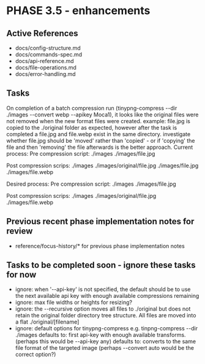# PHASE 3.5 - enhancements

## Active References
- docs/config-structure.md
- docs/commands-spec.md
- docs/api-reference.md
- docs/file-operations.md
- docs/error-handling.md

## Tasks
On completion of a batch compression run (tinypng-compress --dir ./images --convert webp --apikey Moca1), it looks like the original files were not removed when the new format files were created. example:
file.jpg is copied to the ./original folder as expected, however after the task is completed a file.jpg and file.webp exist in the same directory. investigate whether file.jpg should be 'moved' rather than 'copied' - or if 'copying' the file and then 'removing' the file afterwards is the better approach.
Current process:
Pre compression script:
./images
./images/file.jpg

Post compression scrips:
./images
./images/original/file.jpg
./images/file.jpg
./images/file.webp

Desired process:
Pre compression script:
./images
./images/file.jpg

Post compression scrips:
./images
./images/original/file.jpg
./images/file.webp

## Previous recent phase implementation notes for review
- reference/focus-history/* for previous phase implementation notes


## Tasks to be completed soon - ignore these tasks for now
- ignore: when '--api-key' is not specified, the default should be to use the next available api key with enough available compressions remaining
- ignore: max file widths or heights for resizing?
- ignore: the --recursive option moves all files to ./original but does not retain the original folder directory tree structure. All files are moved into a flat ./original/[filename]
- ignore: default options for tinypng-compress e.g. tinpng-compress --dir ./images
defaults to: first api-key with enough available transforms. (perhaps this would be --api-key any)
defaults to: converts to the same file format of the targeted image (perhaps --convert auto would be the correct option?)
